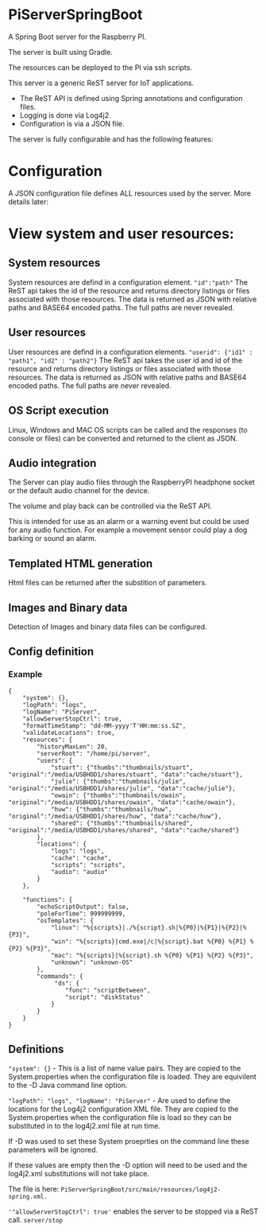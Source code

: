 # PiServerSpringBoot
A Spring Boot server for the Raspberry PI. 

The server is built using Gradle.

The resources can be deployed to the PI via ssh scripts.

This server is a generic ReST server for IoT applications. 
* The ReST API is defined using Spring annotations and configuration files.
* Logging is done via Log4j2.
* Configuration is via a JSON file.

The server is fully configurable and has the following features:
# Configuration
A JSON configuration file defines ALL resources used by the server. More details later:
# View system and user resources:
## System resources
System resources are defind in a configuration element.
`"id":"path"`
The ReST api takes the id of the resource and returns directory listings or files associated with those resources.
The data is returned as JSON with relative paths and BASE64 encoded paths. The full paths are never revealed.
## User resources
User resources are defind in a configuration elements. 
`"userid": {"id1" : "path1", "id2" : "path2"}`
The ReST api takes the user id and id of the resource and returns directory listings or files associated with those resources.
The data is returned as JSON with relative paths and BASE64 encoded paths. The full paths are never revealed.
## OS Script execution
Linux, Windows and MAC OS scripts can be called and the responses (to console or files) can be converted and returned to the client as JSON. 
## Audio integration
The Server can play audio files through the RaspberryPI headphone socket or the default audio channel for the device.

The volume and play back can be controlled via the ReST API.

This is intended for use as an alarm or a warning event but could be used for any audio function. For example a movement sensor could play a dog barking or sound an alarm.
## Templated HTML generation
Html files can be returned after the substition of parameters.
## Images and Binary data 
Detection of Images and binary data files can be configured.

## Config definition
### Example
```
{
    "system": {},
    "logPath": "logs",
    "logName": "PiServer",
    "allowServerStopCtrl": true,
    "formatTimeStamp": "dd-MM-yyyy'T'HH:mm:ss.SZ",
    "validateLocations": true,
    "resources": {
        "historyMaxLen": 20,
        "serverRoot": "/home/pi/server",
        "users": {
            "stuart": {"thumbs":"thumbnails/stuart", "original":"/media/USBHDD1/shares/stuart", "data":"cache/stuart"},
            "julie": {"thumbs":"thumbnails/julie", "original":"/media/USBHDD1/shares/julie", "data":"cache/julie"},
            "owain": {"thumbs":"thumbnails/owain", "original":"/media/USBHDD1/shares/owain", "data":"cache/owain"},
            "huw": {"thumbs":"thumbnails/huw", "original":"/media/USBHDD1/shares/huw", "data":"cache/huw"},
            "shared": {"thumbs":"thumbnails/shared", "original":"/media/USBHDD1/shares/shared", "data":"cache/shared"}
        },
        "locations": {
            "logs": "logs",
            "cache": "cache",
            "scripts": "scripts",
            "audio": "audio"
        }
    },

    "functions": {
        "echoScriptOutput": false,
        "poleForTime": 999999999,
        "osTemplates": {
            "linux": "%{scripts}|./%{script}.sh|%{P0}|%{P1}|%{P2}|%{P3}", 
            "win": "%{scripts}|cmd.exe|/c|%{script}.bat %{P0} %{P1} %{P2} %{P3}",
            "mac": "%{scripts}|%{script}.sh %{P0} %{P1} %{P2} %{P3}",
            "unknown": "unknown-OS"
        },
        "commands": {
             "ds": {
                "func": "scriptBetween",
                "script": "diskStatus"
            }
        }
    }
}
```
## Definitions
`"system": {}` - This is a list of name value pairs. They are copied to the System.properties when the configuration file is loaded. They are equivilent to the -D Java command line option.

`"logPath": "logs", "logName": "PiServer"` - Are used to define the locations for the Log4j2 configuration XML file. They are copied to the System.properties when the configuration file is load so they can be substituted in to the log4j2.xml file at run time. 

If -D was used to set these System proeprties on the command line these parameters will be ignored.

If these values are empty then the -D option will need to be used and the log4j2.xml substitutions will not take place. 

The file is here: 
`PiServerSpringBoot/src/main/resources/log4j2-spring.xml.`

`'"allowServerStopCtrl": true'` enables the server to be stopped via a ReST call. `server/stop`

